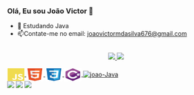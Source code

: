 ### Olá, Eu sou João Victor 👋

- 🌱 Estudando Java
- 📫Contate-me no email: joaovictormdasilva676@gmail.com
##

<div align="center">
  <a href="https://github.com/joaovictor-jpg">
  <img height="180em" src="https://github-readme-stats.vercel.app/api?username=joaovictor-jpg&show_icons=true&theme=dark&include_all_commits=true&count_private=true"/>
  <img height="180em" src="https://github-readme-stats.vercel.app/api/top-langs/?username=joaovictor-jpg&layout=compact&langs_count=7&theme=dark"/>
</div>
  
<div style="display: inline_block"><br>
  <img align="center" alt="joao-Js" height="30" width="40" src="https://raw.githubusercontent.com/devicons/devicon/master/icons/javascript/javascript-plain.svg">
  <img align="center" alt="joao-HTML" height="30" width="40" src="https://raw.githubusercontent.com/devicons/devicon/master/icons/html5/html5-original.svg">
  <img align="center" alt="joao-CSS" height="30" width="40" src="https://raw.githubusercontent.com/devicons/devicon/master/icons/css3/css3-original.svg">
  <img align="center" alt="joao-Csharp" height="30" width="40" src="https://raw.githubusercontent.com/devicons/devicon/master/icons/csharp/csharp-original.svg">
  <img align="center" alt="joao-Java" height="60" width="40" src="https://cdn.jsdelivr.net/gh/devicons/devicon/icons/java/java-plain-wordmark.svg">
</div>
  
  
<div>
  <a href="https://www.instagram.com/joao1203vic/" target="_blank"><img src="https://img.shields.io/badge/-Instagram-%23E4405F?style=for-the-badge&logo=instagram&logoColor=white" target="_blank"></a>
  <a href = "mailto:joaovictormdasilva676@gmail.com"><img src="https://img.shields.io/badge/-Gmail-%23333?style=for-the-badge&logo=gmail&logoColor=white" target="_blank"></a>
  <a href="https://www.linkedin.com/in/joão-victor-5a412920a" target="_blank"><img src="https://img.shields.io/badge/-LinkedIn-%230077B5?style=for-the-badge&logo=linkedin&logoColor=white" target="_blank"></a> 
</div>
